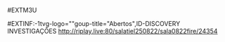 #EXTM3U 

#EXTINF:-1tvg-logo=""goup-title="Abertos",ID-DISCOVERY INVESTIGAÇÕES
http://riplay.live:80/salatiel250822/sala0822fire/24354
